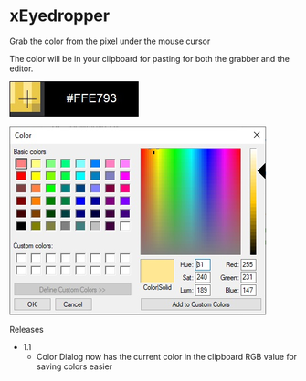 # xEyedropper
Grab the color from the pixel under the mouse cursor

The color will be in your clipboard for pasting for both the grabber and the editor.

![Screenshot1](https://github.com/xCONFLiCTiONx/xEyedropper/blob/master/Screenshot1.jpg)  

![Screenshot2](https://github.com/xCONFLiCTiONx/xEyedropper/blob/master/Screenshot2.jpg)  

Releases
* 1.1
	* Color Dialog now has the current color in the clipboard RGB value for saving colors easier
